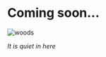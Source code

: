 # Coming soon...





![woods](https://cdn.discordapp.com/attachments/615446805190017045/753903631857746000/gnome_in_woods.jpg)



_It is quiet in here_
